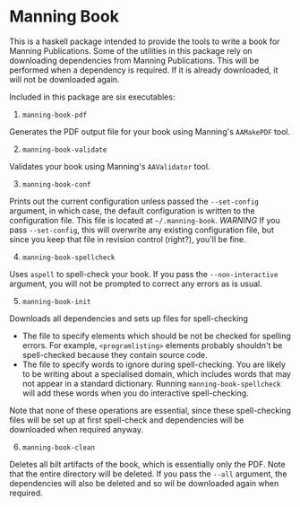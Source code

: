 Manning Book
============

This is a haskell package intended to provide the tools to write a book for Manning Publications. Some of the utilities in this package rely on downloading dependencies from Manning Publications. This will be performed when a dependency is required. If it is already downloaded, it will not be downloaded again.

Included in this package are six executables:

1. `manning-book-pdf`

Generates the PDF output file for your book using Manning's `AAMakePDF` tool.

2. `manning-book-validate`

Validates your book using Manning's `AAValidator` tool.

3. `manning-book-conf`

Prints out the current configuration unless passed the `--set-config` argument, in which case, the default configuration is written to the configuration file. This file is located at `~/.manning-book`. *WARNING* If you pass `--set-config`, this will overwrite any existing configuration file, but since you keep that file in revision control (right?), you'll be fine.

4. `manning-book-spellcheck`

Uses `aspell` to spell-check your book. If you pass the `--non-interactive` argument, you will not be prompted to correct any errors as is usual.

5. `manning-book-init`

Downloads all dependencies and sets up files for spell-checking
  * The file to specify elements which should be not be checked for spelling errors. For example, `<programlisting>` elements probably shouldn't be spell-checked because they contain source code.
  * The file to specify words to ignore during spell-checking. You are likely to be writing about a specialised domain, which includes words that may not appear in a standard dictionary. Running `manning-book-spellcheck` will add these words when you do interactive spell-checking.

Note that none of these operations are essential, since these spell-checking files will be set up at first spell-check and dependencies will be downloaded when required anyway.

6. `manning-book-clean`

Deletes all bilt artifacts of the book, which is essentially only the PDF. Note that the entire directory will be deleted. If you pass the `--all` argument, the dependencies will also be deleted and so wil be downloaded again when required.

